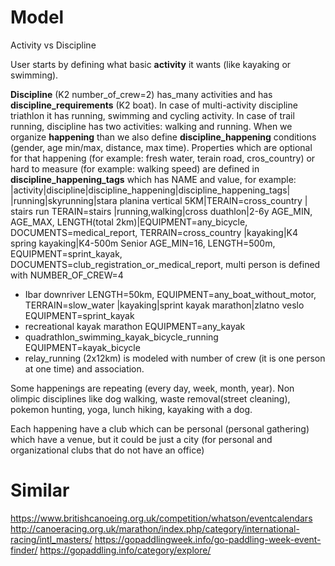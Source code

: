 # Model

Activity vs Discipline

User starts by defining what basic **activity** it wants (like kayaking or
swimming).

**Discipline** (K2 number_of_crew=2) has_many activities and has
**discipline_requirements** (K2 boat). In case of multi-activity discipline
triathlon it has running, swimming and cycling activity. In case of trail
running, discipline has two activities: walking and running.
When we organize **happening** than we also
define **discipline_happening** conditions (gender, age min/max, distance, max
time).
Properties which are optional for that happening (for example: fresh water,
terain road, cros_country) or hard to measure (for example: walking speed) are
defined in
**discipline_happening_tags** which has NAME and value, for example:
|activity|discipline|discipline_happening|discipline_happening_tags|
|running|skyrunning|stara planina vertical 5KM|TERAIN=cross_country
| stairs run TERAIN=stairs
|running,walking|cross duathlon|2-6y AGE_MIN, AGE_MAX, LENGTH(total 2km)|EQUIPMENT=any_bicycle, DOCUMENTS=medical_report, TERRAIN=cross_country
|kayaking|K4 spring kayaking|K4-500m Senior AGE_MIN=16, LENGTH=500m, EQUIPMENT=sprint_kayak,
  DOCUMENTS=club_registration_or_medical_report, multi person is defined with
  NUMBER_OF_CREW=4
* Ibar downriver LENGTH=50km, EQUIPMENT=any_boat_without_motor,
  TERRAIN=slow_water
|kayaking|sprint kayak marathon|zlatno veslo EQUIPMENT=sprint_kayak
* recreational kayak marathon EQUIPMENT=any_kayak
* quadrathlon_swimming_kayak_bicycle_running EQUIPMENT=kayak_bicycle
* relay_running (2x12km) is modeled with number of crew (it is one person at one
  time) and association.

Some happenings are repeating (every day, week, month, year).
Non olimpic disciplines like dog walking, waste removal(street cleaning),
pokemon hunting, yoga, lunch hiking, kayaking with a dog.

Each happening have a club which can be personal (personal gathering) which
have a venue, but it could be just a city (for personal and organizational clubs
that do not have an office)

# Similar

https://www.britishcanoeing.org.uk/competition/whatson/eventcalendars
http://canoeracing.org.uk/marathon/index.php/category/international-racing/intl_masters/
https://gopaddlingweek.info/go-paddling-week-event-finder/
https://gopaddling.info/category/explore/

